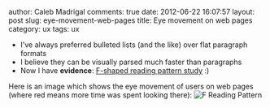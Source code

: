 author: Caleb Madrigal
comments: true
date: 2012-06-22 16:07:57
layout: post
slug: eye-movement-web-pages
title: Eye movement on web pages
category: ux
tags: ux

	
  * I've always preferred bulleted lists (and the like) over flat paragraph formats
  * I believe they can be visually parsed much faster than paragraphs
  * Now I have **evidence**: [F-shaped reading pattern study](http://www.useit.com/alertbox/reading_pattern.html) :)


Here is an image which shows the eye movement of users on web pages (where red means more time was spent looking there):
![F Reading Pattern](/images/f_reading_pattern_eyetracking.jpg)


